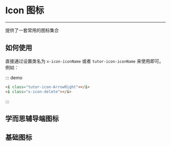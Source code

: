 # Icon 图标

----

提供了一套常用的图标集合

## 如何使用

直接通过设置类名为 `x-icon-iconName` 或者 `tutor-icon-iconName` 来使用即可。例如：

<div class="demo-block">
  <p class="icon-box">
    <i class="tutor-icon-ArrowRight"></i>
    <i class="x-icon-delete"></i>
  </p>
</div>

::: demo
```html
<i class="tutor-icon-ArrowRight"></i>
<i class="x-icon-delete"></i>
```
:::

## 学而思辅导端图标

<icon-tutor-demo></icon-tutor-demo>

## 基础图标

<icon-demo></icon-demo>
